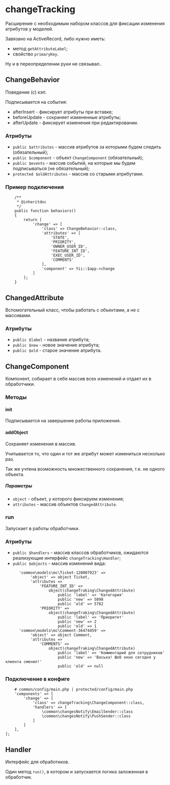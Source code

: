 # changeTracking
Расширение с необходимым набором классов для фиксации
 изменения атрибутов у моделей.
 
 Завязано на ActiveRecord, либо нужно иметь:
 * метод `getAttributeLabel`;
 * свойство `primaryKey`.
 
 Ну и в переопределении руки не связывал..
 
 ## ChangeBehavior
 Поведение (с) кэп.
 
 Подписывается на события:
 * afterInsert - фиксирует атрибуты при вставке;
 * beforeUpdate - сохраняет измененные атрибуты;
 * afterUpdate - фиксирует изменения при редактировании.

### Атрибуты
* `public $attributes` - массив атрибутов за которыми будем следить
 (обязательный);
* `public $component` - объект `ChangeComponent` (обязательный);
* `public $events` - массив событий, 
на которые мы будем подписываться (не обязательный);
* `protected $oldAttributes` - массив со старыми атрибутами.
 
### Пример подключения

```$xslt
    /**
     * @inheritdoc
     */
    public function behaviors()
    {
        return [
            'change' => [
                'class' => ChangeBehavior::class,
                'attributes' => [
                    'STATE',
                    'PRIORITY',
                    'OWNER_USER_ID',
                    'FEATURE_INT_ID',
                    'EXEC_USER_ID',
                    'COMMENTS'
                ],
                'component' => Yii::$app->change
            ]
        ];
    }

```

## ChangedAttribute
Вспомогательный класс, чтобы работать с объектами, а не с массивами.

### Атрибуты
* `public $label` - название атрибута;
* `public $new` - новое значение атрибута;
* `public $old` - старое значение атрибута.

## ChangeComponent
Компонент, собирает в себе массив всех изменений и отдает их в обработчики.

### Методы
#### init
Подписывается на завершение работы приложения.
#### addObject
Сохраняет изменения в массив. 

Учитывается то, что один и тот же атрибут может измениться несколько раз.

Так же учтена возможность множественного сохранения, т.е. не одного объекта.

##### Параметры
* `object` - объект, у которого фиксируем изменения;
* `attributes` - массив объектов `ChangedAttribute`.

### run
Запускает в работы обработчики.

### Атрибуты
* `public $handlers` - массив классов обработчиков, 
ожидаются реализующие интерфейс `changeTracking\Handler`;
* `public $objects` - массив изменений вида:
```$xslt
      'common\models\mc\Ticket-120007923' =>
           'object' => object Ticket,
           'attributes =>
               'FEATURE_INT_ID' =>
                   object(changeTraking\ChangedAttribute)
                       public 'label' => 'Категория'
                       public 'new' => 5898
                       public 'old' => 5782
               'PRIORITY' =>
                   object(changeTraking\ChangedAttribute)
                       public 'label' => 'Приоритет'
                       public 'new' => 2
                       public 'old' => 1
      'common\models\mc\Comment-36474459' =>
           'object' => object Comment,
           'attributes =>
               'COMMENTS' =>
                   object(changeTraking\ChangedAttribute)
                       public 'label' => 'Комментарий для сотрудников'
                       public 'new' => 'Васька! Шоб окно сегодня у клиента сменил!'
                       public 'old' => null
```

### Подключение в конфиге

```$xslt
    # common/config/main.php | protected/config/main.php
    'components' => [
        'change' => [
            'class' => changeTracking\ChangeComponent::class,
            'handlers' => [
                \common\changesNotify\EmailSender::class
                \common\changesNotify\PushSender::class
            ]
        ]
    ],
];

```

## Handler
Интерфейс для обработиков.

Один метод `run()`, в котором и запускается логика заложенная в обработчик.